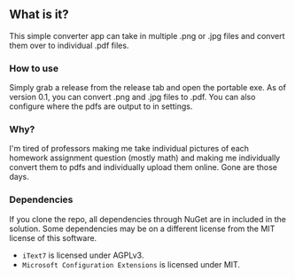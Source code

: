 ## What is it?
This simple converter app can take in multiple .png or .jpg files and convert them over to individual .pdf files.

### How to use
Simply grab a release from the release tab and open the portable exe. As of version 0.1, you can convert .png and .jpg files to .pdf. You can also configure where the pdfs are output to in settings.

### Why?
I'm tired of professors making me take individual pictures of each homework assignment question (mostly math) and making me individually convert them to pdfs and individually upload them online. Gone are those days.

### Dependencies 
If you clone the repo, all dependencies through NuGet are in included in the solution. Some dependencies may be on a different license from the MIT license of this software.

- ```iText7``` is licensed under AGPLv3.
- ```Microsoft Configuration Extensions``` is licensed under MIT.
